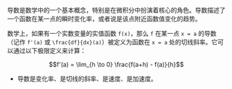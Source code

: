 导数是数学中的一个基本概念，特别是在微积分中扮演着核心的角色。导数描述了一个函数在某一点的瞬时变化率，或者说是该点附近函数值变化的趋势。

数学上，如果有一个实数变量的实值函数 `f(x)`，那么 `f` 在某一点 `x = a` 的导数（记作 `f'(a)` 或 `\frac{df}{dx}(a)`）被定义为函数在 `x = a` 处的切线斜率。它可以通过以下极限定义来计算：

```math
f'(a) = \lim_{h \to 0} \frac{f(a+h) - f(a)}{h}
```

* 导数是变化率、是切线的斜率、是速度、是加速度。
